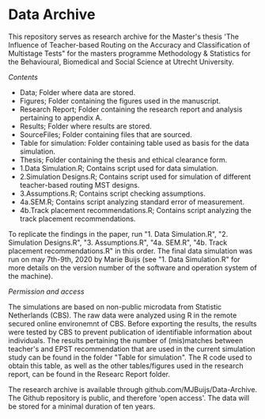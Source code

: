 # Data Archive

This repository serves as research archive for the Master's thesis 'The Influence of Teacher-based Routing on the Accuracy and Classification of Multistage Tests" for the masters programme Methodology & Statistics for the Behavioural, Biomedical and Social Science at Utrecht University.

*Contents*


* Data; Folder where data are stored.
* Figures; Folder containing the figures used in the manuscript. 
* Research Report; Folder containing the research report and analysis pertaining to appendix A.
* Results; Folder where results are stored.
* SourceFiles; Folder containing files that are sourced.
* Table for simulation: Folder containing table used as basis for the data simulation.
* Thesis; Folder containing the thesis and ethical clearance form. 
* 1.Data Simulation.R; Contains script used for data simulation.
* 2.Simulation Designs.R; Contains script used for simulation of different teacher-based routing MST designs.
* 3.Assumptions.R; Contains script checking assumptions.
* 4a.SEM.R; Contains script analyzing standard error of measurement.
* 4b.Track placement recommendations.R; Contains script analyzing the track placement recommendations.

To replicate the findings in the paper, run "1. Data Simulation.R", "2. Simulation Designs.R", "3. Assumptions.R", "4a. SEM.R", "4b. Track placement recommendations.R" in this order. 
The final data simulation was run on may 7th-9th, 2020 by Marie Buijs (see "1. Data Simulation.R" for more details on the version number of the software and operation system of the machine). 

*Permission and access*

The simulations are based on non-public microdata from Statistic Netherlands (CBS). The raw data were analyzed using R in the remote secured online environemnt of CBS. Before exporting the results, the results were tested by CBS to prevent publication of identifiable information about individuals. 
The results pertaining the number of (mis)matches between teacher's and EPST recommendation that are used in the current simulation study can be found in the folder "Table for simulation". The R code used to obtain this table, as well as the other tables/figures used in the research report, can be found in the Researc Report folder. 
  
The research archive is available through github.com/MJBuijs/Data-Archive. The Github repository is public, and therefore 'open access'. The data will be stored for a minimal duration of ten years.



